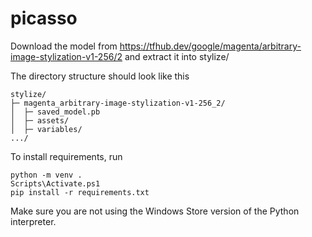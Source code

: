 # picasso

Download the model from https://tfhub.dev/google/magenta/arbitrary-image-stylization-v1-256/2
and extract it into stylize/

The directory structure should look like this

```
stylize/
├─ magenta_arbitrary-image-stylization-v1-256_2/
│  ├─ saved_model.pb
│  ├─ assets/
│  ├─ variables/
.../

```

To install requirements, run

```
python -m venv .
Scripts\Activate.ps1
pip install -r requirements.txt
```

Make sure you are not using the Windows Store version of the Python interpreter.
